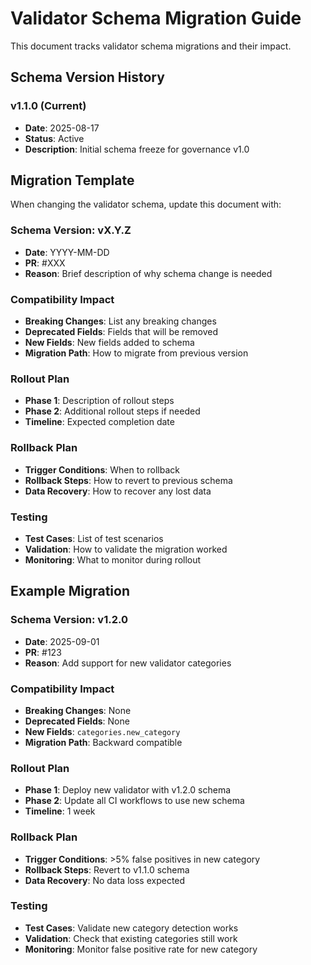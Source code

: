# Validator Schema Migration Guide

This document tracks validator schema migrations and their impact.

## Schema Version History

### v1.1.0 (Current)
- **Date**: 2025-08-17
- **Status**: Active
- **Description**: Initial schema freeze for governance v1.0

## Migration Template

When changing the validator schema, update this document with:

### Schema Version: vX.Y.Z
- **Date**: YYYY-MM-DD
- **PR**: #XXX
- **Reason**: Brief description of why schema change is needed

### Compatibility Impact
- **Breaking Changes**: List any breaking changes
- **Deprecated Fields**: Fields that will be removed
- **New Fields**: New fields added to schema
- **Migration Path**: How to migrate from previous version

### Rollout Plan
- **Phase 1**: Description of rollout steps
- **Phase 2**: Additional rollout steps if needed
- **Timeline**: Expected completion date

### Rollback Plan
- **Trigger Conditions**: When to rollback
- **Rollback Steps**: How to revert to previous schema
- **Data Recovery**: How to recover any lost data

### Testing
- **Test Cases**: List of test scenarios
- **Validation**: How to validate the migration worked
- **Monitoring**: What to monitor during rollout

## Example Migration

### Schema Version: v1.2.0
- **Date**: 2025-09-01
- **PR**: #123
- **Reason**: Add support for new validator categories

### Compatibility Impact
- **Breaking Changes**: None
- **Deprecated Fields**: None
- **New Fields**: `categories.new_category`
- **Migration Path**: Backward compatible

### Rollout Plan
- **Phase 1**: Deploy new validator with v1.2.0 schema
- **Phase 2**: Update all CI workflows to use new schema
- **Timeline**: 1 week

### Rollback Plan
- **Trigger Conditions**: >5% false positives in new category
- **Rollback Steps**: Revert to v1.1.0 schema
- **Data Recovery**: No data loss expected

### Testing
- **Test Cases**: Validate new category detection works
- **Validation**: Check that existing categories still work
- **Monitoring**: Monitor false positive rate for new category
